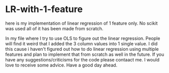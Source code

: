 # LR-with-1-feature
here is my implementation of linear regression of 1 feature only. No scikit was used all of it has been made from scratch.

In my file where I try to use OLS to figure out the linear regression. People will find it weird that I added the 3 column values into 1 single value. I did this cause i haven't figured out how to do linear regression using  multiple features and plan to implement that from scratch as well in the future.
If you have any suggestions/criticisms for the code please contaact me. I would love to receive some advice.
Have a good day ahead.
